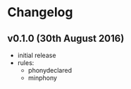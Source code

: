 # Changelog

## v0.1.0 (30th August 2016)
- initial release
- rules:
  - phonydeclared
  - minphony
